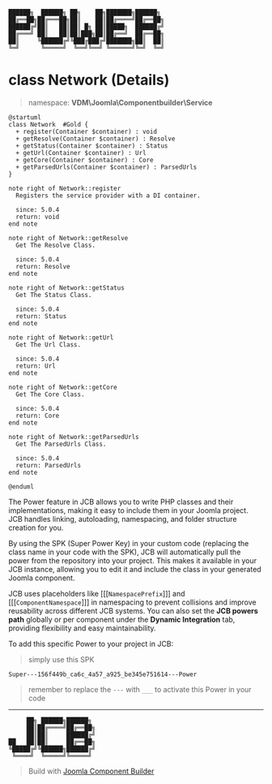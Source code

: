 ```
██████╗  ██████╗ ██╗    ██╗███████╗██████╗
██╔══██╗██╔═══██╗██║    ██║██╔════╝██╔══██╗
██████╔╝██║   ██║██║ █╗ ██║█████╗  ██████╔╝
██╔═══╝ ██║   ██║██║███╗██║██╔══╝  ██╔══██╗
██║     ╚██████╔╝╚███╔███╔╝███████╗██║  ██║
╚═╝      ╚═════╝  ╚══╝╚══╝ ╚══════╝╚═╝  ╚═╝
```
# class Network (Details)
> namespace: **VDM\Joomla\Componentbuilder\Service**

```uml
@startuml
class Network  #Gold {
  + register(Container $container) : void
  + getResolve(Container $container) : Resolve
  + getStatus(Container $container) : Status
  + getUrl(Container $container) : Url
  + getCore(Container $container) : Core
  + getParsedUrls(Container $container) : ParsedUrls
}

note right of Network::register
  Registers the service provider with a DI container.

  since: 5.0.4
  return: void
end note

note right of Network::getResolve
  Get The Resolve Class.

  since: 5.0.4
  return: Resolve
end note

note right of Network::getStatus
  Get The Status Class.

  since: 5.0.4
  return: Status
end note

note right of Network::getUrl
  Get The Url Class.

  since: 5.0.4
  return: Url
end note

note right of Network::getCore
  Get The Core Class.

  since: 5.0.4
  return: Core
end note

note right of Network::getParsedUrls
  Get The ParsedUrls Class.

  since: 5.0.4
  return: ParsedUrls
end note
 
@enduml
```

The Power feature in JCB allows you to write PHP classes and their implementations, making it easy to include them in your Joomla project. JCB handles linking, autoloading, namespacing, and folder structure creation for you.

By using the SPK (Super Power Key) in your custom code (replacing the class name in your code with the SPK), JCB will automatically pull the power from the repository into your project. This makes it available in your JCB instance, allowing you to edit it and include the class in your generated Joomla component.

JCB uses placeholders like [[[`NamespacePrefix`]]] and [[[`ComponentNamespace`]]] in namespacing to prevent collisions and improve reusability across different JCB systems. You can also set the **JCB powers path** globally or per component under the **Dynamic Integration** tab, providing flexibility and easy maintainability.

To add this specific Power to your project in JCB:

> simply use this SPK
```
Super---156f449b_ca6c_4a57_a925_be345e751614---Power
```
> remember to replace the `---` with `___` to activate this Power in your code

---
```
     ██╗ ██████╗██████╗
     ██║██╔════╝██╔══██╗
     ██║██║     ██████╔╝
██   ██║██║     ██╔══██╗
╚█████╔╝╚██████╗██████╔╝
 ╚════╝  ╚═════╝╚═════╝
```
> Build with [Joomla Component Builder](https://git.vdm.dev/joomla/Component-Builder)

